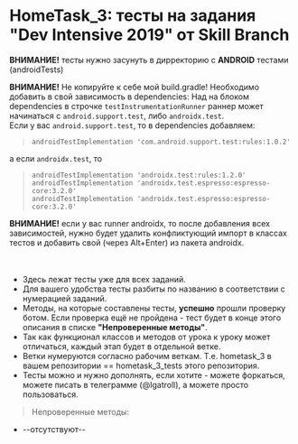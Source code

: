 # HomeTask_3: тесты на задания "Dev Intensive 2019" от Skill Branch

<b>ВНИМАНИЕ!</b> тесты нужно засунуть в дирректорию с <b>ANDROID</b> тестами (androidTests)

<b>ВНИМАНИЕ!</b> Не копируйте к себе мой build.gradle! Необходимо добавить в свой зависимость в dependencies:
Над на блоком dependencies в строчке `testInstrumentationRunner` раннер может начинаться с `android.support.test`, либо `androidx.test`. </br>Если у вас `android.support.test`, то в dependencies добавляем: </br>
>  ` androidTestImplementation 'com.android.support.test:rules:1.0.2' ` 

а если `androidx.test`, то </br>
>  ` androidTestImplementation 'androidx.test:rules:1.2.0' `
</br> `androidTestImplementation 'androidx.test.espresso:espresso-core:3.2.0'` </br>
> `androidTestImplementation 'androidx.test.espresso:espresso-core:3.2.0'`

<b>ВНИМАНИЕ!</b> если у вас runner androidx, то после добавления всех зависимостей, нужно будет удалить конфликтующий импорт в классах тестов и добавить свой (через Alt+Enter) из пакета androidx.</br>
</br></br>
* Здесь лежат тесты уже для всех заданий.
* Для вашего удобства тесты разбиты по названию в соответствии с нумерацией заданий.
* Методы, на которые составлены тесты, <b>успешно</b> прошли проверку ботом. Если проверка ещё не пройдена - тест будет в конце этого описания в списке <b>"Непроверенные методы"</b>.
* Так как функционал классов и методов от урока к уроку может отличаться, каждый этап будет в отдельной ветке.
* Ветки нумеруются согласно рабочим веткам. Т.е. hometask_3 в вашем репозитории == hometask_3_tests этого репозитория.
* Тесты можно и нужно дополнять, если хотите - можете форкаться, можете писать в телеграмме (@Igatroll), а можете просто пользоваться.
  
  
> Непроверенные методы:
* --отсутствуют--
